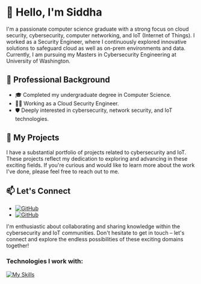 # 👋 Hello, I'm Siddha

I'm a passionate computer science graduate with a strong focus on cloud security, cybersecurity, computer networking, and IoT (Internet of Things). I worked as a Security Engineer, where I continuously explored innovative solutions to safeguard cloud as well as on-prem environments and data. Currently, I am pursuing my Masters in Cybersecurity Engineering at University of Washington. 

## 💼 Professional Background
- 🎓 Completed my undergraduate degree in Computer Science.
- 👷‍♂️ Working as a Cloud Security Engineer.
- 🛡️ Deeply interested in cybersecurity, network security, and IoT technologies.

## 🚀 My Projects
I have a substantial portfolio of projects related to cybersecurity and IoT. These projects reflect my dedication to exploring and advancing in these exciting fields. If you're curious and would like to learn more about the work I've done, please feel free to reach out to me.

## 📫 Let's Connect
- [![GitHub](https://img.shields.io/static/v1?message=Email&logo=gmail&labelColor=5c5c5c&color=1182c3&logoColor=white&label=%20&style=plastic)](mailto:mehtasiddha@gmail.com)
- [![GitHub](https://img.shields.io/badge/LinkedIn-blue?style=plastic&logo=linkedin&logoColor=white)](https://www.linkedin.com/in/siddha-mehta)

I'm enthusiastic about collaborating and sharing knowledge within the cybersecurity and IoT communities. Don't hesitate to get in touch – let's connect and explore the endless possibilities of these exciting domains together!


### Technologies I work with: 
[![My Skills](https://skillicons.dev/icons?i=aws,azure,gcp,git,jenkins,raspberrypi,arduino,linux,c,cpp,python,javascript,java)](https://skillicons.dev)


